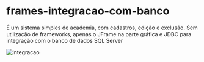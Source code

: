 # frames-integracao-com-banco
É um sistema simples de academia, com cadastros, edição e exclusão. Sem utilização de frameworks, apenas o JFrame na parte gráfica e JDBC para integração com o banco de dados   SQL Server

![integracao](https://user-images.githubusercontent.com/66026387/104798186-1e071b00-57a3-11eb-9c29-fb02c5771133.png)
